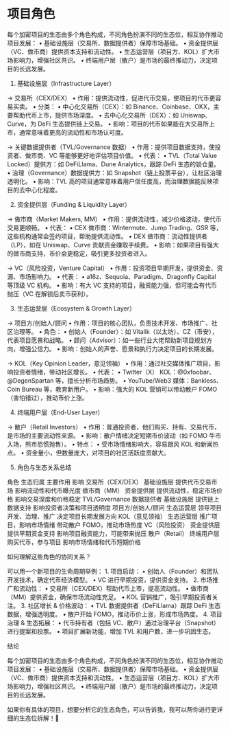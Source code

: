# 项目角色

每个加密项目的生态由多个角色构成，不同角色扮演不同的生态位，相互协作推动项目发展：
• 基础设施层（交易所、数据提供者）保障市场基础。
• 资金提供层（VC、做市商）提供资本支持和流动性。
• 生态运营层（项目方、KOL）扩大市场影响力，增强社区共识。
• 终端用户层（散户）是市场的最终推动力，决定项目的长远发展。

1. 基础设施层（Infrastructure Layer）

→ 交易所（CEX/DEX）
• 作用：提供流动性，促进代币交易，使项目的代币更容易买卖。
• 分类：
• 中心化交易所（CEX）：如 Binance、Coinbase、OKX，主要帮助代币上市，提供市场深度。
• 去中心化交易所（DEX）：如 Uniswap、Curve，为 DeFi 生态提供链上交易。
• 影响：项目的代币如果能在大交易所上市，通常意味着更高的流动性和市场认可度。

→ 关键数据提供者（TVL/Governance 数据）
• 作用：提供项目数据支持，使投资者、做市商、VC 等能够更好地评估项目价值。
• 代表：
• TVL（Total Value Locked）提供方：如 DeFiLlama、Dune Analytics，跟踪 DeFi 生态的锁仓量。
• 治理（Governance）数据提供方：如 Snapshot（链上投票平台），让社区治理透明化。
• 影响：TVL 高的项目通常意味着用户信任度高，而治理数据能反映项目的去中心化程度。

2. 资金提供层（Funding & Liquidity Layer）

→ 做市商（Market Makers, MM）
• 作用：提供流动性，减少价格波动，使代币交易更顺畅。
• 代表：
• CEX 做市商：Wintermute、Jump Trading、GSR 等，这些机构通常会签约项目，帮助提供流动性。
• DEX 做市商：流动性提供者（LP），如在 Uniswap、Curve 贡献资金赚取手续费。
• 影响：如果项目有强大的做市商支持，币价会更稳定，吸引更多投资者进入。

→ VC（风险投资，Venture Capital）
• 作用：投资项目早期开发，提供资金、资源、市场影响力。
• 代表：
• a16z、Sequoia、Paradigm、Dragonfly Capital 等顶级 VC 机构。
• 影响：有大 VC 支持的项目，融资能力强，但可能会有代币抛压（VC 在解锁后卖币获利）。

3. 生态运营层（Ecosystem & Growth Layer）

→ 项目方/创始人/顾问
• 作用：项目的核心团队，负责技术开发、市场推广、社区治理等。
• 角色：
• 创始人（Founder）：如 Vitalik（以太坊）、CZ（币安），代表项目愿景和战略。
• 顾问（Advisor）：如一些行业大佬帮助新项目规划方向，增强公信力。
• 影响：创始人的声誉、愿景和执行力决定项目的长期发展。

→ KOL（Key Opinion Leader，意见领袖）
• 作用：通过社交媒体推广项目，影响投资者情绪，带动社区增长。
• 代表：
• Twitter（X） KOL：@0xfoobar、@DegenSpartan 等，擅长分析市场趋势。
• YouTube/Web3 媒体：Bankless、Coin Bureau 等，教育新用户。
• 影响：强大的 KOL 营销可以带动散户 FOMO（害怕错过），推动币价上涨。

4. 终端用户层（End-User Layer）

→ 散户（Retail Investors）
• 作用：普通投资者，他们购买、持有、交易代币，是市场的主要流动性来源。
• 影响：散户情绪决定短期币价波动（如 FOMO 牛市入场，熊市恐慌抛售）。
• 特点：
• 受市场情绪影响大，容易跟风 KOL 和新闻热点。
• 资金量小，但数量庞大，对项目的社区活跃度贡献大。

5. 角色与生态关系总结

角色 生态归属 主要作用 影响
交易所（CEX/DEX） 基础设施层 提供代币交易市场 影响流动性和代币曝光度
做市商（MM） 资金提供层 提供流动性，稳定市场价格 影响交易深度和价格稳定
TVL/Governance 数据提供者 基础设施层 提供链上数据支持 影响投资者决策和项目透明度
项目方/创始人/顾问 生态运营层 领导项目开发、治理、推广 决定项目长期发展方向
KOL（意见领袖） 生态运营层 推广项目，影响市场情绪 带动散户 FOMO，推动市场热度
VC（风险投资） 资金提供层 提供早期资金支持 影响项目融资能力，可能带来抛压
散户（Retail） 终端用户层 购买代币，参与项目 影响市场情绪和代币短期价格

如何理解这些角色的协同关系？

可以用一个新项目的生命周期举例： 1. 项目启动：
• 创始人（Founder）和团队开发技术，确定代币经济模型。
• VC 进行早期投资，提供资金支持。 2. 市场推广和流动性：
• 交易所（CEX/DEX）帮助代币上市，提高流动性。
• 做市商（MM）提供资金，确保市场流动性充足。
• KOL 营销推广，吸引早期投资者关注。 3. 社区增长 & 价格波动：
• TVL 数据提供者（DeFiLlama）跟踪 DeFi 生态数据，增强透明度。
• 散户开始 FOMO，推动币价上涨，形成市场热度。 4. 项目治理 & 生态拓展：
• 代币持有者（包括 VC、散户）通过治理平台（Snapshot）进行提案和投票。
• 项目扩展新功能，增加 TVL 和用户数，进一步巩固生态。

结论

每个加密项目的生态由多个角色构成，不同角色扮演不同的生态位，相互协作推动项目发展：
• 基础设施层（交易所、数据提供者）保障市场基础。
• 资金提供层（VC、做市商）提供资本支持和流动性。
• 生态运营层（项目方、KOL）扩大市场影响力，增强社区共识。
• 终端用户层（散户）是市场的最终推动力，决定项目的长远发展。

如果你有具体的项目，想要分析它的生态角色，可以告诉我，我可以帮你进行更详细的生态位拆解！🚀
